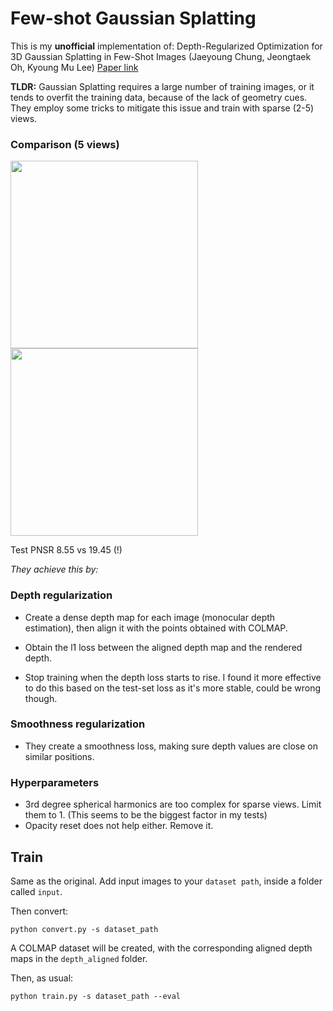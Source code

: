 #  Few-shot Gaussian Splatting
This is my **unofficial** implementation of: Depth-Regularized Optimization for 3D Gaussian Splatting in Few-Shot Images (Jaeyoung Chung, Jeongtaek Oh, Kyoung Mu Lee) [Paper link](https://arxiv.org/abs/2311.13398)

**TLDR:** Gaussian Splatting requires a large number of training images, or it tends to overfit the training data, because of the lack of geometry cues. They employ some tricks to mitigate this issue and train with sparse (2-5) views.

### Comparison (5 views)
<img src="https://github.com/pablodawson/few-shot-gaussian-splatting/assets/74978011/b0c8e37b-cd4f-4f4c-b62c-15590a924bac" width="300" > <img src="https://github.com/pablodawson/few-shot-gaussian-splatting/assets/74978011/bc627a44-b1d7-4acd-b666-c2f851c56b8a" width="300" >

Test PNSR 8.55 vs 19.45 (!)

*They achieve this by:*

### Depth regularization
 
- Create a dense depth map for each image (monocular depth estimation), then align it with the points obtained with COLMAP.

- Obtain the l1 loss between the aligned depth map and the rendered depth.

- Stop training when the depth loss starts to rise. I found it more effective to do this based on the test-set loss as it's more stable, could be wrong though.

 ### Smoothness regularization

 - They create a smoothness loss, making sure depth values are close on similar positions.

### Hyperparameters

- 3rd degree spherical harmonics are too complex for sparse views. Limit them to 1. (This seems to be the biggest factor in my tests)
- Opacity reset does not help either. Remove it.

## Train
Same as the original. Add input images to your `dataset path`, inside a folder called `input`.

Then convert:
```
python convert.py -s dataset_path
```
A COLMAP dataset will be created, with the corresponding aligned depth maps in the `depth_aligned` folder.

Then, as usual:
```
python train.py -s dataset_path --eval
```
